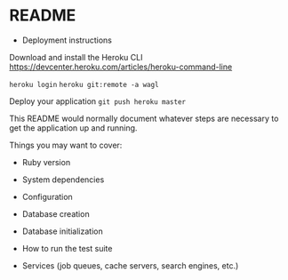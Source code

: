 # README

* Deployment instructions

Download and install the Heroku CLI https://devcenter.heroku.com/articles/heroku-command-line

`heroku login`
`heroku git:remote -a wagl`

Deploy your application
`git push heroku master`





This README would normally document whatever steps are necessary to get the
application up and running.

Things you may want to cover:

* Ruby version

* System dependencies

* Configuration

* Database creation

* Database initialization

* How to run the test suite

* Services (job queues, cache servers, search engines, etc.)
